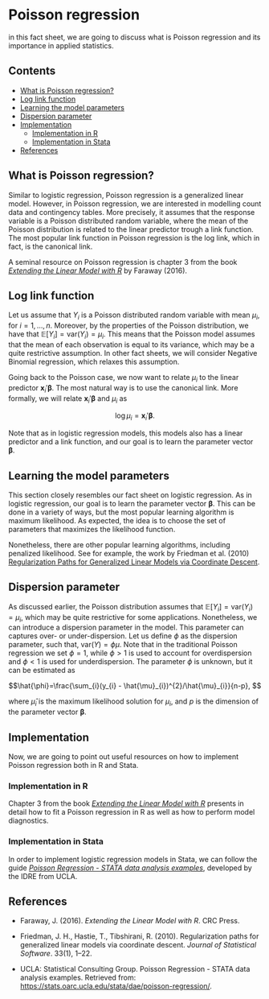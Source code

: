 # Poisson regression

in this fact sheet, we are going to discuss what is Poisson regression and its importance in applied statistics.

## Contents

- [What is Poisson regression?](#what_is_Pois_reg)
- [Log link function](#log_link_pois)
- [Learning the model parameters](#pois_estimation)
- [Dispersion parameter](#pois_Dispersion)
- [Implementation](#pois_implementation)
    - [Implementation in R](#pois_in_r)
    - [Implementation in Stata](#pois_in_stata)
- [References](#pois_ref)

## <a class=anchor id=what_is_Pois_reg></a> What is Poisson regression?

Similar to logistic regression, Poisson regression is a generalized linear model. However, in Poisson regression, we are interested in modelling count data and contingency tables. More precisely, it assumes that the response variable is a Poisson distributed random variable, where the mean of the Poisson distribution is related to the linear predictor trough a link function. The most popular link function in Poisson regression is the log link, which in fact, is the canonical link. 

A seminal resource on Poisson regression is chapter 3 from the book [*Extending the Linear Model with R*](https://www.taylorfrancis.com/books/mono/10.1201/9781315382722/extending-linear-model-julian-faraway) by Faraway (2016).

## <a class=anchor id=log_link_pois></a> Log link function

Let us assume that $Y_{i}$ is a Poisson distributed random variable with mean $\mu_{i}$, for $i=1,\dots,\,n$. Moreover, by the properties of the Poisson distribution, we have that $\mathbb{E}[Y_{i}] = \text{var}(Y_{i}) = \mu_{i}$. This means that the Poisson model assumes that the mean of each observation is equal to its variance, which may be a quite restrictive assumption. In other fact sheets, we will consider Negative Binomial regression, which relaxes this assumption.

Going back to the Poisson case, we now want to relate $\mu_{i}$ to the linear predictor $\mathbf{x}_{i}'\boldsymbol{\beta}$. The most natural way is to use the canonical link. More formally, we will relate $\mathbf{x}_{i}'\boldsymbol{\beta}$ and $\mu_{i}$ as

$$\log{\mu_{i}} =\mathbf{x}_{i}'\boldsymbol{\beta}. $$

Note that as in logistic regression models, this models also has a linear predictor and a link function, and our goal is to learn the parameter vector $\boldsymbol{\beta}$. 

## <a class=anchor id=pois_estimation></a> Learning the model parameters

This section closely resembles our fact sheet on logistic regression. As in logistic regression, our goal is to learn the parameter vector $\boldsymbol{\beta}$. This can be done in a variety of ways, but the most popular learning algorithm is maximum likelihood. As expected, the idea is to choose the set of parameters that maximizes the likelihood function.

Nonetheless, there are other popular learning algorithms, including penalized likelihood. See for example, the work by Friedman et al. (2010) [Regularization Paths for Generalized Linear Models via Coordinate Descent](https://doi.org/10.18637/jss.v033.i01).

## <a class=anchor id=pois_Dispersion></a> Dispersion parameter

As discussed earlier, the Poisson distribution assumes that $\mathbb{E}[Y_{i}] = \text{var}(Y_{i}) = \mu_{i}$, which may be quite restrictive for some applications. Nonetheless, we can introduce a dispersion parameter in the model. This parameter can captures over- or under-dispersion. Let us define $\phi$ as the dispersion parameter, such that, $\text{var}(Y) = \phi\mu$. Note that in the traditional Poisson regression we set $\phi=1$, while $\phi>1$ is used to account for overdispersion and $\phi<1$ is used for underdispersion. The parameter $\phi$ is unknown, but it can be estimated as 

$$\hat{\phi}=\frac{\sum_{i}(y_{i} - \hat{\mu}_{i})^{2}/\hat{\mu}_{i}}{n-p}, $$

where $\hat{\mu}_{i}$ is the maximum likelihood solution for $\mu_{i}$, and $p$ is the dimension of the parameter vector $\boldsymbol{\beta}$.

## <a class=anchor id=pois_implementation></a> Implementation

Now, we are going to point out useful resources on how to implement Poisson regression both in R and Stata.

### <a class=anchor id=pois_in_r></a> Implementation in R

Chapter 3 from the book [*Extending the Linear Model with R*](https://www.taylorfrancis.com/books/mono/10.1201/9781315382722/extending-linear-model-julian-faraway) presents in detail how to fit a Poisson regression in R as well as how to perform model diagnostics.

### <a class=anchor id=pois_in_stata></a> Implementation in Stata

In order to implement logistic regression models in Stata, we can follow the guide [*Poisson Regression - STATA data analysis examples*](https://stats.oarc.ucla.edu/stata/dae/poisson-regression/), developed by the IDRE from UCLA. 

## <a class=anchor id=logit_ref></a> References

+ Faraway, J. (2016). *Extending the Linear Model with R*. CRC Press.

+ Friedman, J. H., Hastie, T., Tibshirani, R. (2010). Regularization paths for generalized linear models via coordinate descent. *Journal of Statistical Software*. 33(1), 1–22.

* UCLA: Statistical Consulting Group. Poisson Regression - STATA data analysis examples. Retrieved from: https://stats.oarc.ucla.edu/stata/dae/poisson-regression/.
